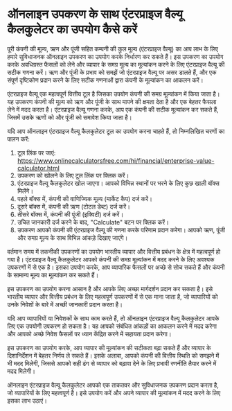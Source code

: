 ऑनलाइन उपकरण के साथ एंटरप्राइज वैल्यू कैलकुलेटर का उपयोग कैसे करें
==================================================================

पूरी कंपनी की मूल्य, ऋण और पूंजी सहित कम्पनी की कुल मूल्य (एंटरप्राइज वैल्यू) का आप लाभ के लिए हमारे सुविधाजनक ऑनलाइन उपकरण का उपयोग करके निर्धारण कर सकते हैं। इस उपकरण का उपयोग करके अवधिग्रस्त फैसलों को लेने और व्यापार के समग्र मूल्य का मूल्यांकन करने के लिए एंटरप्राइज वैल्यू की सटीक गणना करें। ऋण और पूंजी के प्रभाव को समझें जो एंटरप्राइज वैल्यू पर असर डालते हैं, और एक संपूर्ण दृष्टिकोण प्रदान करने के लिए सटीक गणनाओं द्वारा कंपनी के मूल्यांकन का आकलन करें।

एंटरप्राइज वैल्यू एक महत्वपूर्ण वित्तीय टूल है जिसका उपयोग कंपनी की समग्र मूल्यांकन में किया जाता है। यह उपकरण कंपनी की मूल्य को ऋण और पूंजी के साथ मापने की क्षमता देता है और एक बेहतर फैसला लेने में मदद करता है। एंटरप्राइज वैल्यू गणना करके, आप एक कंपनी की सटीक मूल्यांकन कर सकते हैं, जिसमें उसके ऋणों को और पूंजी को समावेश किया जाता है।

यदि आप ऑनलाइन एंटरप्राइज वैल्यू कैलकुलेटर टूल का उपयोग करना चाहते हैं, तो निम्नलिखित चरणों का पालन करें:

1. टूल लिंक पर जाएं: <https://www.onlinecalculatorsfree.com/hi/financial/enterprise-value-calculator.html>
2. उपकरण को खोलने के लिए टूल लिंक पर क्लिक करें।
3. एंटरप्राइज वैल्यू कैलकुलेटर खोल जाएगा। आपको विभिन्न स्थानों पर भरने के लिए कुछ खाली बॉक्स मिलेंगे।
4. पहले बॉक्स में, कंपनी की वाणिज्यिक मूल्य (मार्केट कैप) दर्ज करें।
5. दूसरे बॉक्स में, कंपनी की ऋण (टोटल डेब्ट) दर्ज करें।
6. तीसरे बॉक्स में, कंपनी की पूंजी (इक्विटी) दर्ज करें।
7. उचित जानकारी दर्ज करने के बाद, "Calculate" बटन पर क्लिक करें।
8. उपकरण आपको कंपनी की एंटरप्राइज वैल्यू की गणना करके परिणाम प्रदान करेगा। आपको ऋण, पूंजी और समग्र मूल्य के साथ विभिन्न आंकड़े दिखाए जाएंगे।

वर्तमान समय में तकनीकी उपकरणों का उपयोग भारतीय व्यापार और वित्तीय प्रबंधन के क्षेत्र में महत्वपूर्ण हो गया है। एंटरप्राइज वैल्यू कैलकुलेटर आपको कंपनी की समग्र मूल्यांकन में मदद करने के लिए अवश्यक उपकरणों में से एक है। इसका उपयोग करके, आप व्यापारिक फैसलों पर अच्छे से सोच सकते हैं और कंपनी के सामान्य मूल्य का मूल्यांकन कर सकते हैं।

इस उपकरण का उपयोग करना आसान है और आपके लिए अच्छा मार्गदर्शन प्रदान कर सकता है। इसे भारतीय व्यापार और वित्तीय प्रबंधन के लिए महत्वपूर्ण उपकरणों में से एक माना जाता है, जो व्यापारियों को उनके निवेशों के बारे में अच्छी जानकारी प्रदान करता है।

यदि आप व्यापारियों या निवेशकों के साथ काम करते हैं, तो ऑनलाइन एंटरप्राइज वैल्यू कैलकुलेटर आपके लिए एक उपयोगी उपकरण हो सकता है। यह आपको संबंधित आंकड़ों का आकलन करने में मदद करेगा और आपको अच्छे निवेश फैसलों पर ध्यान केंद्रित करने में सहायता प्रदान करेगा।

इस उपकरण का उपयोग करके, आप व्यापार की मूल्यांकन की सटीकता बढ़ा सकते हैं और व्यापार के दिशानिर्देशन में बेहतर निर्णय ले सकते हैं। इसके अलावा, आपको कंपनी की वित्तीय स्थिति को समझने में भी मदद मिलेगी, जिससे आपको सही ढंग से व्यापार को बढ़ावा देने के लिए प्रभावी रणनीति तैयार करने में मदद मिलेगी।

ऑनलाइन एंटरप्राइज वैल्यू कैलकुलेटर आपको एक ताकतवर और सुविधाजनक उपकरण प्रदान करता है, जो व्यापारियों के लिए महत्वपूर्ण है। इसे उपयोग करें और अपने व्यापार की मूल्यांकन में मदद करने के लिए इसका लाभ उठाएं।